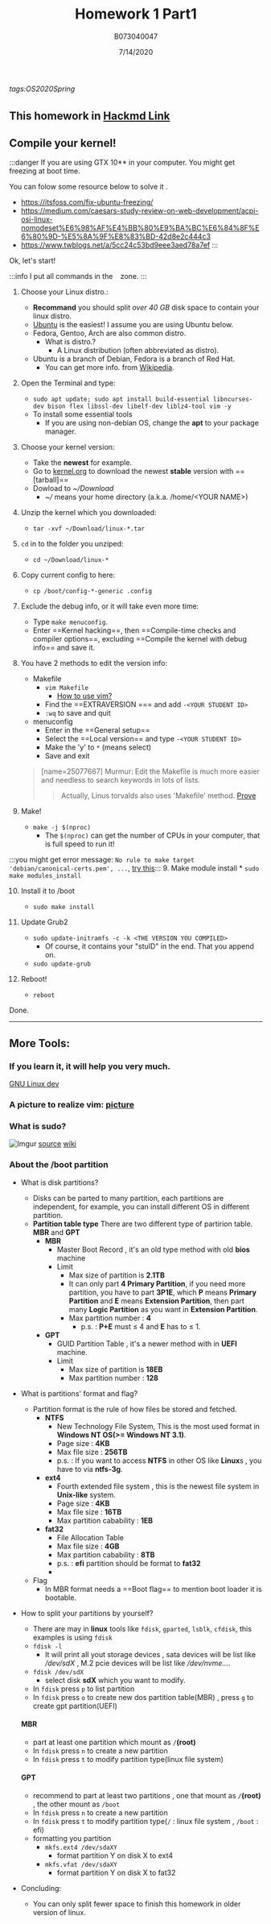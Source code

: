 ﻿---
title: Homework 1 Part1
author: B073040047
date: 7/14/2020
---
###### tags:OS2020Spring

This homework in [Hackmd Link](https://hackmd.io/@25077667/os-hw1)
---

## Compile your kernel!

:::danger
If you are using GTX 10** in your computer. You might  get freezing at boot time.

You can folow some resource below to solve it .
* https://itsfoss.com/fix-ubuntu-freezing/
* https://medium.com/caesars-study-review-on-web-development/acpi-osi-linux-nomodeset%E6%98%AF%E4%BB%80%E9%BA%BC%E6%84%8F%E6%80%9D-%E5%8A%9F%E8%83%BD-42d8e2c444c3
* https://www.twblogs.net/a/5cc24c53bd9eee3aed78a7ef
:::

Ok, let's start!

:::info
I put all commands in the ` ` zone.
:::

1. Choose your Linux distro.:
    * **Recommand** you should split *over 40 GB* disk space to contain your linux distro.
    * [Ubuntu](http://www.ubuntu-tw.org/modules/tinyd0/) is the easiest! I assume you are using Ubuntu below.
    * Fedora, Gentoo, Arch are also common distro.
        * What is distro.?
            * A Linux distribution (often abbreviated as distro).
    * Ubuntu is a branch of Debian, Fedora is a branch of Red Hat.
        * You can get more info. from [Wikipedia](https://en.wikipedia.org/wiki/Linux_distribution).
2. Open the Terminal and type:
    * `sudo apt update; sudo apt install build-essential libncurses-dev bison flex libssl-dev libelf-dev liblz4-tool vim -y`
    * To install some essential tools
        * If you are using non-debian OS, change the **apt** to your package manager.
3. Choose your kernel version:
    * Take the **newest** for example.
    * Go to [kernel.org](https://www.kernel.org/) to download the newest **stable** version with ==[tarball]==
    * Dowload to *~/Download*
        * *~/* means your home directory (a.k.a. /home/\<YOUR NAME\>)
        
4. Unzip the kernel which you downloaded:
    * `tar -xvf ~/Download/linux-*.tar`
6. `cd` in to the folder you unziped:
    * `cd ~/Download/linux-*`
8. Copy current config to here:
    * `cp /boot/config-*-generic .config`
9. Exclude the debug info, or it will take even more time:
    * Type `make menuconfig`.  
    * Enter ==Kernel hacking==, then ==Compile-time checks and compiler options==, excluding ==Compile the kernel with debug info== and save it.  
10. You have 2 methods to edit the version info:
    * Makefile
        * `vim Makefile`
            * [How to use vim?](https://hackmd.io/@93i7xo2/HJFCxkVdV)
        * Find the ==EXTRAVERSION \=== and add `-<YOUR STUDENT ID>`
        * `:wq` to save and quit
    * menuconfig
        * Enter in the ==General setup==
        * Select the ==Local version== and type `-<YOUR STUDENT ID>`
        * Make the 'y' to `*` (means select)
        * Save and exit
    > [name=25077667] Murmur: Edit the Makefile is much more easier and needless to search keywords in lots of lists.
    >> Actually, Linus torvalds also uses 'Makefile' method. [Prove](https://github.com/torvalds/linux/commit/11ba468877bb23f28956a35e896356252d63c983)

8. Make!
    * `make -j $(nproc)`
        * The `$(nproc)` can get the number of CPUs in your computer, that is full speed to run it!

:::you might get error message: `No rule to make target 'debian/canonical-certs.pem', ...`, [try this](https://stackoverflow.com/questions/67670169/compiling-kernel-gives-error-no-rule-to-make-target-debian-certs-debian-uefi-ce):::
9. Make module install
    * `sudo make modules_install`

10. Install it to /boot
    * `sudo make install`
11. Update Grub2
    * `sudo update-initramfs -c -k <THE VERSION YOU COMPILED>`
        * Of course, it contains your "stuID" in the end. That you append on.
    * `sudo update-grub`

12. Reboot!
    * `reboot`

Done.

---

## More Tools:
### If you learn it, it will help you very much.
[GNU Linux dev](https://hackmd.io/@sysprog/gnu-linux-dev/)

### A picture to realize vim: [picture](http://blog.vgod.tw/wp-content/uploads/2009/12/vgod-vim-cheat-sheet-full.pdf)

### What is sudo?
![Imgur](https://imgur.com/RLHGMWJ.png)
[source](https://www.facebook.com/307979116481335/photos/a.316111539001426/572406666705244/?type=3&theater)
[wiki](https://zh.wikipedia.org/zh-tw/Sudo)

### About the /boot partition
* What is disk partitions?
    - Disks can be parted to many partition, each partitions are independent, for example, you can install different OS in different partition.
    - **Partition table type**
        There are two different type of partirion table.
        **MBR** and **GPT** 
        - **MBR**
            - Master Boot Record , it's an old type method with old **bios** machine
            - Limit
                - Max size of partition is **2.1TB**
                - It can only part **4 Primary Partition**, if you need more partition, you have to part **3P1E**, which **P** means **Primary Partition** and **E** means **Extension Partition**, then part many **Logic Partition** as you want in **Extension Partition**.
                - Max partition number : **4**
                    - p.s. : **P+E** must $\le$ 4 and **E** has to $\le$ 1. 
        - **GPT**
            - GUID Partition Table , it's a newer method with in **UEFI** machine.
            - Limit
                - Max size of partition is **18EB**
                - Max partition number : **128**  
* What is partitions' format and flag?
    - Partition format is the rule of how files be stored and fetched.
        - **NTFS**
            - New Technology File System, This is the most used format in **Windows NT OS(>= **Windows NT 3.1**)**.
            - Page size : **4KB**
            - Max file size : **256TB**
            - p.s. : If you want to access **NTFS** in other OS like **Linux**s , you have to via **ntfs-3g**.
        - **ext4**
            - Fourth extended file system , this is the newest file system in **Unix-like** system.
            - Page size : **4KB**
            - Max file size : **16TB**
            - Max partition cabability : **1EB**
        - **fat32**
            - File Allocation Table
            - Max file size : **4GB**
            - Max partition cabability : **8TB**
            - p.s. : **efi** partition should be format to **fat32**
            - 
    - Flag
        - In MBR format needs a ==Boot flag== to mention boot loader it is bootable.
            
* How to split your partitions by yourself?
    - There are may in **linux** tools like `fdisk`, `gparted`, `lsblk`, `cfdisk`, this examples is using `fdisk`
    - `fdisk -l`
        - It will print all yout storage devices , sata devices will be list like */dev/sdX* , M.2 pcie devices will be list like */dev/nvme...*.
    - `fdisk /dev/sdX`
        - select disk **sdX** which you want to modify. 
    - In `fdisk` press `p` to list partition 
    - In `fdisk` press `o` to create new dos partition table(MBR) , press `g` to create gpt partition(UEFI)
    #### MBR 
    - part at least one partition which mount as `/`**(root)**
    - In `fdisk` press `n` to create a new partition
    - In `fdisk` press `t` to modify partition type(linux file system)
    #### GPT
    - recommend to part at least two partitions , one that mount as `/`**(root)** , the other mount as `/boot`
    - In `fdisk` press `n` to create a new partition
    - In `fdisk` press `t` to modify partition type(`/` : linux file system , `/boot` : efi)
    - formatting you partition
        - `mkfs.ext4 /dev/sdaXY`
            - format partition Y on disk X to ext4
        - `mkfs.vfat /dev/sdaXY`
            - format partition Y on disk X to fat32

* Concluding:
    * You can only split fewer space to finish this homework in older version of linux.
